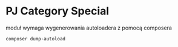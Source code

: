 # PJ Category Special
moduł wymaga wygenerowania autoloadera z pomocą composera
```
composer dump-autoload
```